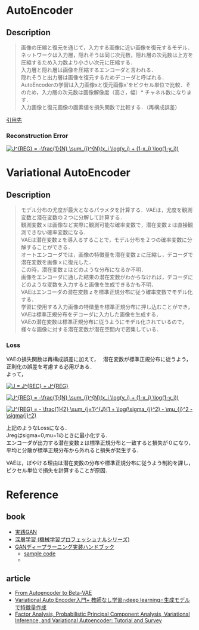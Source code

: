 # AutoEncoder

## Description

>画像の圧縮と復元を通じて，入力する画像に近い画像を復元するモデル．  
>ネットワークは入力層，隠れそうは同じ次元数，隠れ層の次元数は上方を圧縮するため入力数より小さい次元に圧縮する．  
>入力層と隠れ層は画像を圧縮するエンコーダと言われる．  
>隠れそうと出力層は画像を復元するためデコーダと呼ばれる．  
>AutoEncoderの学習は入力画像xと復元画像x'をピクセル単位で比較．そのため，入力層の次元数は画像解像度（高さ，幅）* チャネル数になります．  
>入力画像と復元画像の画素値を損失関数で比較する．（再構成誤差）  

[引用先](https://www.shuwasystem.co.jp/book/9784798062297.html)  

### Reconstruction Error

<a href="https://www.codecogs.com/eqnedit.php?latex=J^{REG}&space;=&space;-\frac{1}{N}&space;\sum_{i}^{N}(x_i&space;\log(y_i)&space;&plus;&space;(1-x_i)&space;\log(1-y_i))" target="_blank"><img src="https://latex.codecogs.com/svg.latex?J^{REG}&space;=&space;-\frac{1}{N}&space;\sum_{i}^{N}(x_i&space;\log(y_i)&space;&plus;&space;(1-x_i)&space;\log(1-y_i))" title="J^{REG} = -\frac{1}{N} \sum_{i}^{N}(x_i \log(y_i) + (1-x_i) \log(1-y_i))" /></a>

# Variational AutoEncoder

## Description

>モデル分布の尤度が最大となるパラメタを計算する．VAEは，尤度を観測変数と潜在変数の２つに分解して計算する．  
>観測変数ｘは画像など実際に観測可能な確率変数で，潜在変数ｚは直接観測できない確率変数になる．  
>VAEは潜在変数ｚを導入るすることで，モデル分布を２つの確率変数に分解することができる．  
>オートエンコーダでは，画像の特徴量を潜在変数ｚに圧縮し，デコーダで潜在変数を画像ｘに復元した．  
>この時，潜在変数ｚはどのような分布になるか不明．  
>画像をエンコーダに通した結果の潜在変数がわからなければ，デコーダにどのような変数を入力すると画像を生成できるかも不明．  
>VAEはエンコーダの潜在変数ｚを標準正規分布に従う確率変数でモデル化する．  
>学習に使用する入力画像の特徴量を標準正規分布に押し込むことができ，VAEは標準正規分布をデコーダに入力した画像を生成する．  
>VAEの潜在変数は標準正規分布に従うようにモデル化されているので，様々な画像に対する潜在変数が潜在空間内で密集している．  

### Loss

VAEの損失関数は再構成誤差に加えて，　
潜在変数が標準正規分布に従うよう，正則化の誤差を考慮する必用がある．  
よって，

<a href="https://www.codecogs.com/eqnedit.php?latex=J&space;=&space;J^{REC}&space;&plus;&space;J^{REG}" target="_blank"><img src="https://latex.codecogs.com/svg.latex?J&space;=&space;J^{REC}&space;&plus;&space;J^{REG}" title="J = J^{REC} + J^{REG}" /></a>

<a href="https://www.codecogs.com/eqnedit.php?latex=J^{REG}&space;=&space;-\frac{1}{N}&space;\sum_{i}^{N}(x_i&space;\log(y_i)&space;&plus;&space;(1-x_i)&space;\log(1-y_i))" target="_blank"><img src="https://latex.codecogs.com/svg.latex?J^{REG}&space;=&space;-\frac{1}{N}&space;\sum_{i}^{N}(x_i&space;\log(y_i)&space;&plus;&space;(1-x_i)&space;\log(1-y_i))" title="J^{REG} = -\frac{1}{N} \sum_{i}^{N}(x_i \log(y_i) + (1-x_i) \log(1-y_i))" /></a>

<a href="https://www.codecogs.com/eqnedit.php?latex=J^{REG}&space;=&space;-&space;\frac{1}{2}&space;\sum_{j=1}^{J}(1&space;&plus;&space;\log(\sigma_{j}^2)&space;-&space;\mu_{j}^2&space;-&space;\sigma{j}^2)" target="_blank"><img src="https://latex.codecogs.com/svg.latex?J^{REG}&space;=&space;-&space;\frac{1}{2}&space;\sum_{j=1}^{J}(1&space;&plus;&space;\log(\sigma_{j}^2)&space;-&space;\mu_{j}^2&space;-&space;\sigma{j}^2)" title="J^{REG} = - \frac{1}{2} \sum_{j=1}^{J}(1 + \log(\sigma_{j}^2) - \mu_{j}^2 - \sigma{j}^2)" /></a>

上記のようなLossになる．  
Jregはsigma=0,mu=1のときに最小化する．  
エンコーダが出力する潜在変数ｚは標準正規分布と一致すると損失が０になり，平均と分散が標準正規分布から外れると損失が発生する．  

VAEは，ぼやける理由は潜在変数の分布や標準正規分布に従うよう制約を課し，ピクセル単位で損失を計算することが原因．  



# Reference

## book
- [実践GAN](https://book.mynavi.jp/ec/products/detail/id=113324)
- [深層学習 (機械学習プロフェッショナルシリーズ) ](https://www.kspub.co.jp/book/detail/1529021.html)
- [GANディープラーニング実装ハンドブック](https://www.shuwasystem.co.jp/book/9784798062297.html)
  - [sample code](https://github.com/ayukat1016/gan_sample)
  - 
## article
- [From Autoencoder to Beta-VAE](https://lilianweng.github.io/lil-log/2018/08/12/from-autoencoder-to-beta-vae.html)
- [Variational Auto Encoder入門+ 教師なし学習∩deep learning∩生成モデルで特徴量作成](https://speakerdeck.com/katsunoriohnishi/variational-auto-encoderru-men)
- [Factor Analysis, Probabilistic Principal Component Analysis, Variational Inference, and Variational Autoencoder: Tutorial and Survey](https://arxiv.org/abs/2101.00734)
